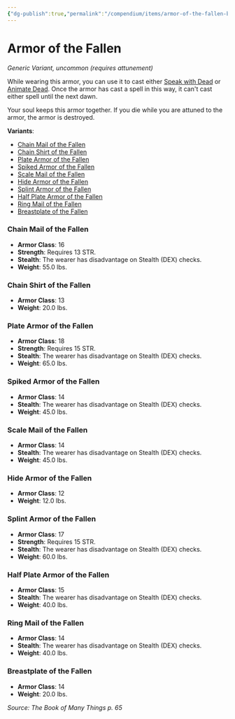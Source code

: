 ```yaml
---
{"dg-publish":true,"permalink":"/compendium/items/armor-of-the-fallen-bmt/","tags":["compendium/src/5e/bmt","item/attunement/required","item/rarity/uncommon","item/wondrous/wondrous-item"]}
---
```


# Armor of the Fallen
*Generic Variant, uncommon (requires attunement)*  


While wearing this armor, you can use it to cast either [Speak with Dead](compendium/spells/speak-with-dead.md) or [Animate Dead](compendium/spells/animate-dead.md). Once the armor has cast a spell in this way, it can't cast either spell until the next dawn.

Your soul keeps this armor together. If you die while you are attuned to the armor, the armor is destroyed.

**Variants**:
- [Chain Mail of the Fallen](#Chain%20Mail%20of%20the%20Fallen)
- [Chain Shirt of the Fallen](#Chain%20Shirt%20of%20the%20Fallen)
- [Plate Armor of the Fallen](#Plate%20Armor%20of%20the%20Fallen)
- [Spiked Armor of the Fallen](#Spiked%20Armor%20of%20the%20Fallen)
- [Scale Mail of the Fallen](#Scale%20Mail%20of%20the%20Fallen)
- [Hide Armor of the Fallen](#Hide%20Armor%20of%20the%20Fallen)
- [Splint Armor of the Fallen](#Splint%20Armor%20of%20the%20Fallen)
- [Half Plate Armor of the Fallen](#Half%20Plate%20Armor%20of%20the%20Fallen)
- [Ring Mail of the Fallen](#Ring%20Mail%20of%20the%20Fallen)
- [Breastplate of the Fallen](#Breastplate%20of%20the%20Fallen)

### Chain Mail of the Fallen

- **Armor Class**: 16
- **Strength**: Requires 13 STR.
- **Stealth**: The wearer has disadvantage on Stealth (DEX) checks.
- **Weight**: 55.0 lbs.

### Chain Shirt of the Fallen

- **Armor Class**: 13
- **Weight**: 20.0 lbs.

### Plate Armor of the Fallen

- **Armor Class**: 18
- **Strength**: Requires 15 STR.
- **Stealth**: The wearer has disadvantage on Stealth (DEX) checks.
- **Weight**: 65.0 lbs.

### Spiked Armor of the Fallen

- **Armor Class**: 14
- **Stealth**: The wearer has disadvantage on Stealth (DEX) checks.
- **Weight**: 45.0 lbs.

### Scale Mail of the Fallen

- **Armor Class**: 14
- **Stealth**: The wearer has disadvantage on Stealth (DEX) checks.
- **Weight**: 45.0 lbs.

### Hide Armor of the Fallen

- **Armor Class**: 12
- **Weight**: 12.0 lbs.

### Splint Armor of the Fallen

- **Armor Class**: 17
- **Strength**: Requires 15 STR.
- **Stealth**: The wearer has disadvantage on Stealth (DEX) checks.
- **Weight**: 60.0 lbs.

### Half Plate Armor of the Fallen

- **Armor Class**: 15
- **Stealth**: The wearer has disadvantage on Stealth (DEX) checks.
- **Weight**: 40.0 lbs.

### Ring Mail of the Fallen

- **Armor Class**: 14
- **Stealth**: The wearer has disadvantage on Stealth (DEX) checks.
- **Weight**: 40.0 lbs.

### Breastplate of the Fallen

- **Armor Class**: 14
- **Weight**: 20.0 lbs.


*Source: The Book of Many Things p. 65*